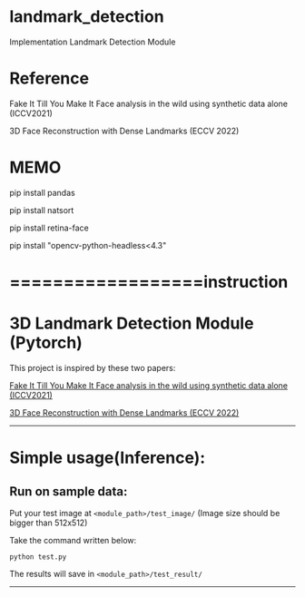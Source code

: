 # landmark_detection


Implementation Landmark Detection Module 


# Reference 

Fake It Till You Make It Face analysis in the wild using synthetic data alone (ICCV2021)

3D Face Reconstruction with Dense Landmarks (ECCV 2022)


# MEMO

pip install pandas

pip install natsort

pip install retina-face

pip install "opencv-python-headless<4.3"


# ==================instruction 

# 3D Landmark Detection Module (Pytorch)

This project is inspired by these two papers:

[Fake It Till You Make It Face analysis in the wild using synthetic data alone (ICCV2021)](https://microsoft.github.io/FaceSynthetics/)

[3D Face Reconstruction with Dense Landmarks (ECCV 2022)](https://microsoft.github.io/DenseLandmarks/)

-----------------

# Simple usage(Inference):

## Run on sample data:

Put your test image at ```<module_path>/test_image/``` (Image size should be bigger than 512x512)

Take the command written below:

```
python test.py
```

The results will save in ```<module_path>/test_result/```

-----------------


